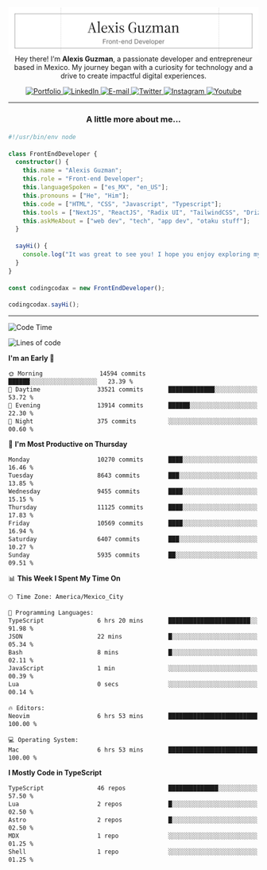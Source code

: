 <img align='right' src="./Banner.png" width="" />
<p align='center'>Hey there! I’m <strong>Alexis Guzman</strong>, a passionate developer and entrepreneur based in Mexico. My journey began with a curiosity for technology and a drive to create impactful digital experiences.</p>

<div align='center'>
  <a href='https://www.codingcodax.dev' target='_blank'>
    <img alt='Portfolio' src='https://img.shields.io/badge/Portfolio-black?logo=vercel&style=flat-square'>
  </a>
  <a href='https://linkedin.com/in/codingcodax' target='_blank'>
    <img alt='LinkedIn' src='https://img.shields.io/badge/LinkedIn-black?logo=LinkedIn&style=flat-square'>
  </a>
  <a href='mailto:hello@codingcodax.com' target='_blank'>
    <img alt='E-mail' src='https://img.shields.io/badge/Email-black?logo=Gmail&style=flat-square'>
  </a>
  <a href='https://x.com/codingcodax' target='_blank'>
    <img alt='Twitter' src='https://img.shields.io/badge/X-black?logo=X&style=flat-square'>
  </a>
  <a href='https://www.instagram.com/codingcodax' target='_blank'>
    <img alt='Instagram' src='https://img.shields.io/badge/Instagram-black?logo=Instagram&style=flat-square'>
  </a>
  <a href='https://www.youtube.com/@codingcodax' target='_blank'>
    <img alt='Youtube' src='https://img.shields.io/badge/YouTube-black?logo=Youtube&style=flat-square'>
  </a>
</div>


---

<h3 align='center'>A little more about me...</h3>

```typescript
#!/usr/bin/env node

class FrontEndDeveloper {
  constructor() {
    this.name = "Alexis Guzman";
    this.role = "Front-end Developer";
    this.languageSpoken = ["es_MX", "en_US"];
    this.pronouns = ["He", "Him"];
    this.code = ["HTML", "CSS", "Javascript", "Typescript"];
    this.tools = ["NextJS", "ReactJS", "Radix UI", "TailwindCSS", "Drizzle", "tRPC"];
    this.askMeAbout = ["web dev", "tech", "app dev", "otaku stuff"];
  }

  sayHi() {
    console.log("It was great to see you! I hope you enjoy exploring my work.");
  }
}

const codingcodax = new FrontEndDeveloper();

codingcodax.sayHi();
```

---

<!--START_SECTION:waka-->
![Code Time](http://img.shields.io/badge/Code%20Time-3%2C859%20hrs%2014%20mins-blue)

![Lines of code](https://img.shields.io/badge/From%20Hello%20World%20I%27ve%20Written-10.3%20million%20lines%20of%20code-blue)

**I'm an Early 🐤** 

```text
🌞 Morning                14594 commits       ██████░░░░░░░░░░░░░░░░░░░   23.39 % 
🌆 Daytime                33521 commits       █████████████░░░░░░░░░░░░   53.72 % 
🌃 Evening                13914 commits       ██████░░░░░░░░░░░░░░░░░░░   22.30 % 
🌙 Night                  375 commits         ░░░░░░░░░░░░░░░░░░░░░░░░░   00.60 % 
```
📅 **I'm Most Productive on Thursday** 

```text
Monday                   10270 commits       ████░░░░░░░░░░░░░░░░░░░░░   16.46 % 
Tuesday                  8643 commits        ███░░░░░░░░░░░░░░░░░░░░░░   13.85 % 
Wednesday                9455 commits        ████░░░░░░░░░░░░░░░░░░░░░   15.15 % 
Thursday                 11125 commits       ████░░░░░░░░░░░░░░░░░░░░░   17.83 % 
Friday                   10569 commits       ████░░░░░░░░░░░░░░░░░░░░░   16.94 % 
Saturday                 6407 commits        ███░░░░░░░░░░░░░░░░░░░░░░   10.27 % 
Sunday                   5935 commits        ██░░░░░░░░░░░░░░░░░░░░░░░   09.51 % 
```


📊 **This Week I Spent My Time On** 

```text
🕑︎ Time Zone: America/Mexico_City

💬 Programming Languages: 
TypeScript               6 hrs 20 mins       ███████████████████████░░   91.98 % 
JSON                     22 mins             █░░░░░░░░░░░░░░░░░░░░░░░░   05.34 % 
Bash                     8 mins              █░░░░░░░░░░░░░░░░░░░░░░░░   02.11 % 
JavaScript               1 min               ░░░░░░░░░░░░░░░░░░░░░░░░░   00.39 % 
Lua                      0 secs              ░░░░░░░░░░░░░░░░░░░░░░░░░   00.14 % 

🔥 Editors: 
Neovim                   6 hrs 53 mins       █████████████████████████   100.00 % 

💻 Operating System: 
Mac                      6 hrs 53 mins       █████████████████████████   100.00 % 
```

**I Mostly Code in TypeScript** 

```text
TypeScript               46 repos            ██████████████░░░░░░░░░░░   57.50 % 
Lua                      2 repos             █░░░░░░░░░░░░░░░░░░░░░░░░   02.50 % 
Astro                    2 repos             █░░░░░░░░░░░░░░░░░░░░░░░░   02.50 % 
MDX                      1 repo              ░░░░░░░░░░░░░░░░░░░░░░░░░   01.25 % 
Shell                    1 repo              ░░░░░░░░░░░░░░░░░░░░░░░░░   01.25 % 
```




<!--END_SECTION:waka-->

